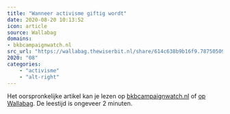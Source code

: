 ```yaml
---
title: "Wanneer activisme giftig wordt"
date: 2020-08-20 10:13:52
icon: article
source: Wallabag
domains:
- bkbcampaignwatch.nl
src_url: "https://wallabag.thewiserbit.nl/share/614c638b9b16f9.78750509"
2020: "08"
categories:
    - "activisme"
    - "alt-right"
---
```

Het oorspronkelijke artikel kan je lezen op [bkbcampaignwatch.nl](https://bkbcampaignwatch.nl/wanneer-activisme-giftig-wordt/) of [op Wallabag](https://wallabag.thewiserbit.nl/share/614c638b9b16f9.78750509). De leestijd is ongeveer 2 minuten.